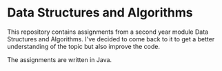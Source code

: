 # Data Structures and Algorithms

This repository contains assignments from a second year module Data Structures and Algorithms. I've decided to come back to it to get a better understanding of the topic but also improve the code.

The assignments are written in Java.
